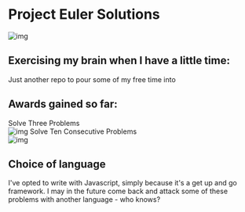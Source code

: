 # Project Euler Solutions

![img](https://projecteuler.net/images/euler_portrait.png)

## Exercising my brain when I have a little time:
Just another repo to pour some of my free time into

## Awards gained so far:

<span> Solve Three Problems<br/> ![img](https://projecteuler.net/images/awards/award_01.png)  </span>
<span> Solve Ten Consecutive Problems <br/> ![img](https://projecteuler.net/images/awards/award_03.png) </span>


## Choice of language
I've opted to write with Javascript, simply because it's a get up and go framework. I may in the future come back and attack some of these problems with another language - who knows?

